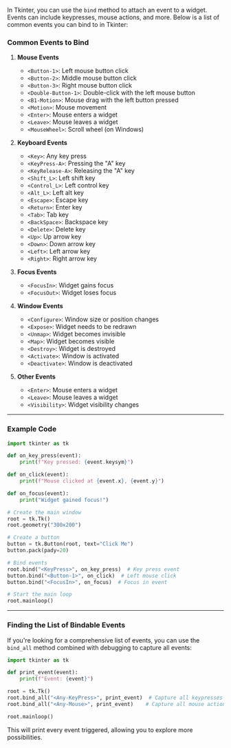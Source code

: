 In Tkinter, you can use the `bind` method to attach an event to a widget. Events can include keypresses, mouse actions, and more. Below is a list of common events you can bind to in Tkinter:

### **Common Events to Bind**
1. **Mouse Events**  
   - `<Button-1>`: Left mouse button click
   - `<Button-2>`: Middle mouse button click
   - `<Button-3>`: Right mouse button click
   - `<Double-Button-1>`: Double-click with the left mouse button
   - `<B1-Motion>`: Mouse drag with the left button pressed
   - `<Motion>`: Mouse movement
   - `<Enter>`: Mouse enters a widget
   - `<Leave>`: Mouse leaves a widget
   - `<MouseWheel>`: Scroll wheel (on Windows)

2. **Keyboard Events**  
   - `<Key>`: Any key press
   - `<KeyPress-A>`: Pressing the "A" key
   - `<KeyRelease-A>`: Releasing the "A" key
   - `<Shift_L>`: Left shift key
   - `<Control_L>`: Left control key
   - `<Alt_L>`: Left alt key
   - `<Escape>`: Escape key
   - `<Return>`: Enter key
   - `<Tab>`: Tab key
   - `<BackSpace>`: Backspace key
   - `<Delete>`: Delete key
   - `<Up>`: Up arrow key
   - `<Down>`: Down arrow key
   - `<Left>`: Left arrow key
   - `<Right>`: Right arrow key

3. **Focus Events**  
   - `<FocusIn>`: Widget gains focus
   - `<FocusOut>`: Widget loses focus

4. **Window Events**  
   - `<Configure>`: Window size or position changes
   - `<Expose>`: Widget needs to be redrawn
   - `<Unmap>`: Widget becomes invisible
   - `<Map>`: Widget becomes visible
   - `<Destroy>`: Widget is destroyed
   - `<Activate>`: Window is activated
   - `<Deactivate>`: Window is deactivated

5. **Other Events**  
   - `<Enter>`: Mouse enters a widget
   - `<Leave>`: Mouse leaves a widget
   - `<Visibility>`: Widget visibility changes

---

### **Example Code**
```python
import tkinter as tk

def on_key_press(event):
    print(f"Key pressed: {event.keysym}")

def on_click(event):
    print(f"Mouse clicked at {event.x}, {event.y}")

def on_focus(event):
    print("Widget gained focus!")

# Create the main window
root = tk.Tk()
root.geometry("300x200")

# Create a button
button = tk.Button(root, text="Click Me")
button.pack(pady=20)

# Bind events
root.bind("<KeyPress>", on_key_press)  # Key press event
button.bind("<Button-1>", on_click)  # Left mouse click
button.bind("<FocusIn>", on_focus)  # Focus in event

# Start the main loop
root.mainloop()
```

---

### **Finding the List of Bindable Events**
If you're looking for a comprehensive list of events, you can use the `bind_all` method combined with debugging to capture all events:

```python
import tkinter as tk

def print_event(event):
    print(f"Event: {event}")

root = tk.Tk()
root.bind_all("<Any-KeyPress>", print_event)  # Capture all keypresses
root.bind_all("<Any-Mouse>", print_event)    # Capture all mouse actions

root.mainloop()
``` 

This will print every event triggered, allowing you to explore more possibilities.